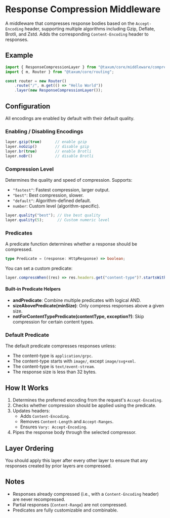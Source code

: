 # Response Compression Middleware

A middleware that compresses response bodies based on the `Accept-Encoding` header, supporting multiple algorithms
including Gzip, Deflate, Brotli, and Zstd. Adds the corresponding `Content-Encoding` header to responses.

## Example

```ts
import { ResponseCompressionLayer } from "@taxum/core/middleware/compression";
import { m, Router } from "@taxum/core/routing";

const router = new Router()
    .route("/", m.get(() => "Hello World"))
    .layer(new ResponseCompressionLayer());
```

## Configuration

All encodings are enabled by default with their default quality.

### Enabling / Disabling Encodings

```ts
layer.gzip(true)      // enable gzip
layer.noGzip()        // disable gzip
layer.br(true)        // enable Brotli
layer.noBr()          // disable Brotli
```

### Compression Level

Determines the quality and speed of compression. Supports:

- `"fastest"`: Fastest compression, larger output.
- `"best"`: Best compression, slower.
- `"default"`: Algorithm-defined default.
- `number`: Custom level (algorithm-specific).

```ts
layer.quality("best"); // Use best quality
layer.quality(5);      // Custom numeric level
```

### Predicates

A predicate function determines whether a response should be compressed.

```ts
type Predicate = (response: HttpResponse) => boolean;
```

You can set a custom predicate:

```ts
layer.compressWhen((res) => res.headers.get("content-type")?.startsWith("text/"));
```

#### Built-in Predicate Helpers

- **andPredicate**: Combine multiple predicates with logical AND.
- **sizeAbovePredicate(minSize)**: Only compress responses above a given size.
- **notForContentTypePredicate(contentType, exception?)**: Skip compression for certain content types.

### Default Predicate

The default predicate compresses responses unless:

- The content-type is `application/grpc`.
- The content-type starts with `image/`, except `image/svg+xml`.
- The content-type is `text/event-stream`.
- The response size is less than 32 bytes.

## How It Works

1. Determines the preferred encoding from the request's `Accept-Encoding`.
2. Checks whether compression should be applied using the predicate.
3. Updates headers:
    - Adds `Content-Encoding`.
    - Removes `Content-Length` and `Accept-Ranges`.
    - Ensures `Vary: Accept-Encoding`.
4. Pipes the response body through the selected compressor.

## Layer Ordering

You should apply this layer after every other layer to ensure that any responses created by prior layers are compressed.

## Notes

- Responses already compressed (i.e., with a `Content-Encoding` header) are never recompressed.
- Partial responses (`Content-Range`) are not compressed.
- Predicates are fully customizable and combinable.
